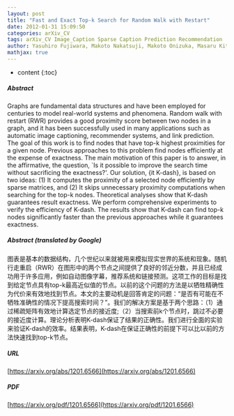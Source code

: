 ```yaml
---
layout: post
title: "Fast and Exact Top-k Search for Random Walk with Restart"
date: 2012-01-31 15:09:50
categories: arXiv_CV
tags: arXiv_CV Image_Caption Sparse Caption Prediction Recommendation
author: Yasuhiro Fujiwara, Makoto Nakatsuji, Makoto Onizuka, Masaru Kitsuregawa
mathjax: true
---
```


* content
{:toc}

##### Abstract
Graphs are fundamental data structures and have been employed for centuries to model real-world systems and phenomena. Random walk with restart (RWR) provides a good proximity score between two nodes in a graph, and it has been successfully used in many applications such as automatic image captioning, recommender systems, and link prediction. The goal of this work is to find nodes that have top-k highest proximities for a given node. Previous approaches to this problem find nodes efficiently at the expense of exactness. The main motivation of this paper is to answer, in the affirmative, the question, `Is it possible to improve the search time without sacrificing the exactness?'. Our solution, {it K-dash}, is based on two ideas: (1) It computes the proximity of a selected node efficiently by sparse matrices, and (2) It skips unnecessary proximity computations when searching for the top-k nodes. Theoretical analyses show that K-dash guarantees result exactness. We perform comprehensive experiments to verify the efficiency of K-dash. The results show that K-dash can find top-k nodes significantly faster than the previous approaches while it guarantees exactness.

##### Abstract (translated by Google)
图表是基本的数据结构，几个世纪以来就被用来模拟现实世界的系统和现象。随机行走重启（RWR）在图形中的两个节点之间提供了良好的邻近分数，并且已经成功用于许多应用，例如自动图像字幕，推荐系统和链接预测。这项工作的目标是找到给定节点具有top-k最高近似值的节点。以前的这个问题的方法是以牺牲精确性为代价来有效地找到节点。本文的主要动机是回答肯定的问题：“是否有可能在不牺牲准确性的情况下提高搜索时间？”。我们的解决方案是基于两个思路：（1）通过稀疏矩阵有效地计算选定节点的接近度;（2）当搜索前k个节点时，跳过不必要的接近度计算。理论分析表明K-dash保证了结果的正确性。我们进行全面的实验来验证K-dash的效率。结果表明，K-dash在保证正确性的前提下可以比以前的方法快速找到top-k节点。

##### URL
[https://arxiv.org/abs/1201.6566](https://arxiv.org/abs/1201.6566)

##### PDF
[https://arxiv.org/pdf/1201.6566](https://arxiv.org/pdf/1201.6566)

